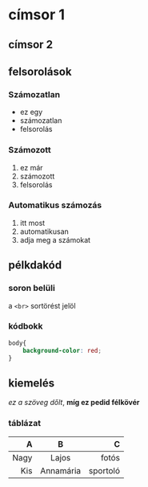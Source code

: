 # címsor 1
## címsor 2

## felsorolások

### Számozatlan

-   ez egy
- számozatlan
- felsorolás

### Számozott 
1. ez már
2. számozott
3. felsorolás

### Automatikus számozás
1. itt most
1. automatikusan
1. adja meg a számokat

## pélkdakód
### soron belüli
a `<br>` sortörést jelöl
### kódbokk
```css
body{
    background-color: red;
}
```
## kiemelés
*ez a szöveg dőlt*, __míg ez pedid félkövér__

### táblázat

|A|B|C|
|-:|:-:|-:|
|Nagy|Lajos|fotós|
|Kis|Annamária|sportoló|